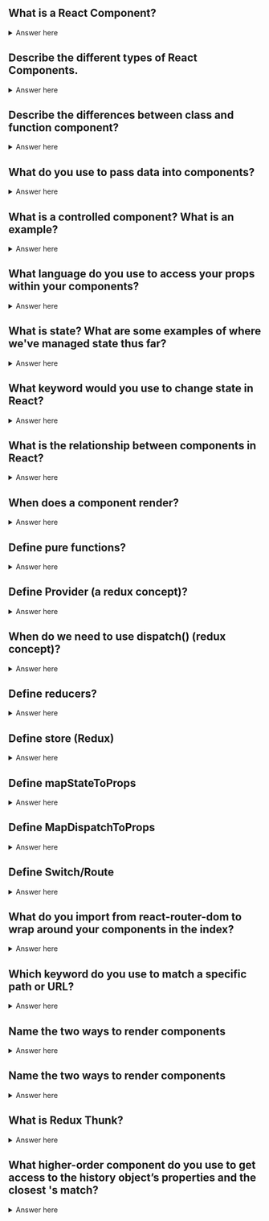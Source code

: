 ## What is a React Component?

<details>
  <summary>Answer here</summary>
  A chunk of a website that can be reused- this includes JS, CSS and HTML
</details>

## Describe the different types of React Components.

<details>
  <summary>Answer here</summary>
  Function Components - these return functions.

  Class Components - a javascript class that extends a React.Component. must have a render method. Can set state inside of it.
</details>

## Describe the differences between class and function component?

<details>
  <summary>Answer here</summary>
  1. Function component:  stateless; use destructuring to access props.<br>
  2. Class component: saves state; must use this.props.object after using the super keyword in your components; must have a render method.
</details>

## What do you use to pass data into components?

<details>
  <summary>Answer here</summary>
  Props
</details>

## What is a controlled component? What is an example?

<details>
  <summary>Answer here</summary>
  Controlled component: manages its own state. Form can be constructed as a controlled component.
</details>

## What language do you use to access your props within your components?

<details>
  <summary>Answer here</summary>
  JSX
</details>

## What is state? What are some examples of where we've managed state thus far?

<details>
  <summary>Answer here</summary>
  State is the data structure, and view reflects it within the DOM. Login/Logout would change the state of multiple elements.
</details>

## What keyword would you use to change state in React?

<details>
  <summary>Answer here</summary>
  setState
</details>

## What is the relationship between components in React?

<details>
  <summary>Answer here</summary>
  parent-child relationship tree like relationship where props are passed from the parents and used in the components
</details>

## When does a component render?

<details>
  <summary>Answer here</summary>
  1. When the state changes
  1. Parent’s props changes
  1. Component mounts the first time(when the page loads)

</details>

## Define pure functions?

<details>
    <summary>Answer here</summary>
     1. A pure function doesn’t depend on and doesn’t modify the states of variables out of its scope.
     2. a pure function always returns the same result given same parameters.
</details>

## Define Provider (a redux concept)?

<details>
    <summary>Answer here</summary>

    ```javascript
        import React from 'react';
        import ReactDOM from 'react-dom';
        import App from './components/App';
        import { Provider } from 'react-redux'
        import store from './store'
        import '../node_modules/bootstrap/dist/css/bootstrap.min.css'
        import registerServiceWorker from './registerServiceWorker'


        ReactDOM.render(
        <Provider store={store()}>
            <App />
        </Provider>,
        document.getElementById('root')
        );
        registerServiceWorker()

    ```
    make the store available to all container components in the application without passing it explicitly. You only need to use it once when you render the root component:
</details>



## When do we need to use dispatch() (redux concept)?

<details>
    <summary>Answer here</summary>
    Dispatch is a function that is used for sending actions.
    It accepts a function as its argument.
    Action creators often trigger a dispatch when invoked.


    ```javascript  
        function addTodoWithDispatch(text) {
        const action = {
            type: ADD_TODO,
            text
        }
        dispatch(action)
        }
    ```

</details>


## Define reducers?

<details>
    <summary>Answer here</summary>
    Reducers are just pure functions that take the previous state and an action, and return the next state. Remember to return new state objects, instead of mutating the previous state.
</details>


## Define store (Redux)

<details>
    <summary>Answer here</summary>
    The state of your whole application is stored in an object tree within a single store. It's just an object with a few methods on it.
    To create it, pass your root reducing function to createStore.
	* easier to debug
    * Easier to create universal apps

</details>


## Define mapStateToProps

<details>
    <summary>Answer here</summary>
    If you want to establish some initial state on our components, you can pass values as props into a function called mapStateToProps and then pass it as the first parameter to connect.
</details>


## Define MapDispatchToProps

<details>
    <summary>Answer here</summary>
    The connect method can also take a second argument that is a function that adds the action creators to the propsobject. In the case that all you need are your action creators, but not your access to your store state, you can replace mapStateToProps with null.

</details>

## Define Switch/Route

<details>
    <summary>Answer here</summary>
     1. <Switch> Renders the first child <Route> or <Redirect> that matches the location.
     2. <Switch> is unique in that it renders a route exclusively. In contrast, every <Route> that matches the location renders inclusively.
</details>

## What do you import from react-router-dom to wrap around your components in the index?

<details>
    <summary>Answer here</summary>
     BrowserRouter
</details>


## Which keyword do you use to match a specific path or URL?

<details>
    <summary>Answer here</summary>
     Exact.
</details>

## Name the two ways to render components

<details>
    <summary>Answer here</summary>
     1. Render Component - A React component to render only when the location matches.
     2. Render Function - This allows for convenient inline rendering and wrapping without the undesired remounting explained above.
</details>

## Name the two ways to render components

<details>
    <summary>Answer here</summary>
     1. Render Component - A React component to render only when the location matches.
     2. Render Function - This allows for convenient inline rendering and wrapping without the undesired remounting explained above.
</details>

## What is Redux Thunk?

<details>
    <summary>Answer here</summary>
    Redux Thunk middleware allows you to write action creators that return a function instead of an action. The thunk can be used to delay the dispatch of an action, or to dispatch only if a certain condition is met. The inner function receives the store methods dispatch and getState as parameters.
</details>

## What higher-order component do you use to get access to the history object’s properties and the closest <Route>'s match?

<details>
    <summary>Answer here</summary>
    withRouter
</details>
